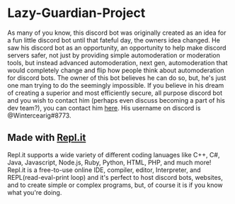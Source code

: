 # Lazy-Guardian-Project
As many of you know, this discord bot was originally created as an idea for a fun little discord bot until that fateful day, the owners idea changed. He saw his discord bot as an opportunity, an opportunity to help make discord servers safer, not just by providing simple automoderation or moderation tools, but instead advanced automoderation, next gen, automoderation that would completely change and flip how people think about automoderation for discord bots. The owner of this bot believes he can do so, but, he's just one man trying to do the seemingly impossible. If you believe in his dream of creating a superior and most efficiently secure, all purpose discord bot and you wish to contact him (perhaps even discuss becoming a part of his dev team?), you can contact him [here](https://discord.io/TheLoungingArea). His username on discord is @Wintercearig#8773.

## Made with [Repl.it](https://repl.it.com/)
Repl.it supports a wide variety of different coding lanuages like C++, C#, Java, Javascript, Node.js, Ruby, Python, HTML, PHP, and much more!
Repl.it is a free-to-use online IDE, compiler, editor, Interpreter, and REPL(read-eval-print loop) and it's perfect to host discord bots, websites, and to create simple or complex programs, but, of course it is if you know what you're doing.
